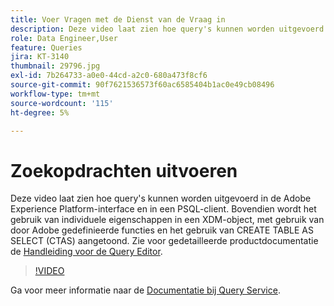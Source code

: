 ```yaml
---
title: Voer Vragen met de Dienst van de Vraag in
description: Deze video laat zien hoe query's kunnen worden uitgevoerd in de Adobe Experience Platform-interface en in een PSQL-client. Bovendien wordt het gebruik van individuele eigenschappen in een XDM-object, met gebruik van door Adobe gedefinieerde functies en het gebruik van CREATE TABLE AS SELECT (CTAS) aangetoond.
role: Data Engineer,User
feature: Queries
jira: KT-3140
thumbnail: 29796.jpg
exl-id: 7b264733-a0e0-44cd-a2c0-680a473f8cf6
source-git-commit: 90f7621536573f60ac6585404b1ac0e49cb08496
workflow-type: tm+mt
source-wordcount: '115'
ht-degree: 5%

---
```


# Zoekopdrachten uitvoeren

Deze video laat zien hoe query&#39;s kunnen worden uitgevoerd in de Adobe Experience Platform-interface en in een PSQL-client. Bovendien wordt het gebruik van individuele eigenschappen in een XDM-object, met gebruik van door Adobe gedefinieerde functies en het gebruik van CREATE TABLE AS SELECT (CTAS) aangetoond. Zie voor gedetailleerde productdocumentatie de [Handleiding voor de Query Editor](https://experienceleague.adobe.com/docs/experience-platform/query/ui/user-guide.html).

>[!VIDEO](https://video.tv.adobe.com/v/29796?quality=12&learn=on)

Ga voor meer informatie naar de [Documentatie bij Query Service](https://experienceleague.adobe.com/docs/experience-platform/query/home.html?lang=nl).
